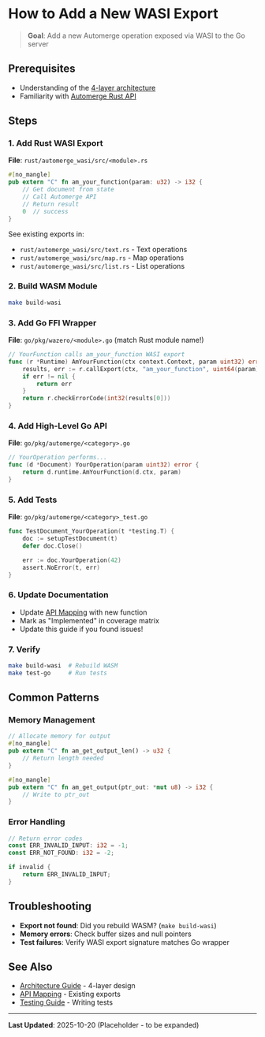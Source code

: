 # How to Add a New WASI Export

> **Goal**: Add a new Automerge operation exposed via WASI to the Go server

## Prerequisites

- Understanding of the [4-layer architecture](../explanation/architecture.md)
- Familiarity with [Automerge Rust API](../reference/api-mapping.md)

## Steps

### 1. Add Rust WASI Export

**File**: `rust/automerge_wasi/src/<module>.rs`

```rust
#[no_mangle]
pub extern "C" fn am_your_function(param: u32) -> i32 {
    // Get document from state
    // Call Automerge API
    // Return result
    0  // success
}
```

See existing exports in:
- `rust/automerge_wasi/src/text.rs` - Text operations
- `rust/automerge_wasi/src/map.rs` - Map operations
- `rust/automerge_wasi/src/list.rs` - List operations

### 2. Build WASM Module

```bash
make build-wasi
```

### 3. Add Go FFI Wrapper

**File**: `go/pkg/wazero/<module>.go` (match Rust module name!)

```go
// YourFunction calls am_your_function WASI export
func (r *Runtime) AmYourFunction(ctx context.Context, param uint32) error {
    results, err := r.callExport(ctx, "am_your_function", uint64(param))
    if err != nil {
        return err
    }
    return r.checkErrorCode(int32(results[0]))
}
```

### 4. Add High-Level Go API

**File**: `go/pkg/automerge/<category>.go`

```go
// YourOperation performs...
func (d *Document) YourOperation(param uint32) error {
    return d.runtime.AmYourFunction(d.ctx, param)
}
```

### 5. Add Tests

**File**: `go/pkg/automerge/<category>_test.go`

```go
func TestDocument_YourOperation(t *testing.T) {
    doc := setupTestDocument(t)
    defer doc.Close()

    err := doc.YourOperation(42)
    assert.NoError(t, err)
}
```

### 6. Update Documentation

- Update [API Mapping](../reference/api-mapping.md) with new function
- Mark as "Implemented" in coverage matrix
- Update this guide if you found issues!

### 7. Verify

```bash
make build-wasi  # Rebuild WASM
make test-go     # Run tests
```

## Common Patterns

### Memory Management

```rust
// Allocate memory for output
#[no_mangle]
pub extern "C" fn am_get_output_len() -> u32 {
    // Return length needed
}

#[no_mangle]
pub extern "C" fn am_get_output(ptr_out: *mut u8) -> i32 {
    // Write to ptr_out
}
```

### Error Handling

```rust
// Return error codes
const ERR_INVALID_INPUT: i32 = -1;
const ERR_NOT_FOUND: i32 = -2;

if invalid {
    return ERR_INVALID_INPUT;
}
```

## Troubleshooting

- **Export not found**: Did you rebuild WASM? (`make build-wasi`)
- **Memory errors**: Check buffer sizes and null pointers
- **Test failures**: Verify WASI export signature matches Go wrapper

## See Also

- [Architecture Guide](../explanation/architecture.md) - 4-layer design
- [API Mapping](../reference/api-mapping.md) - Existing exports
- [Testing Guide](../development/testing.md) - Writing tests

---

**Last Updated**: 2025-10-20 (Placeholder - to be expanded)
